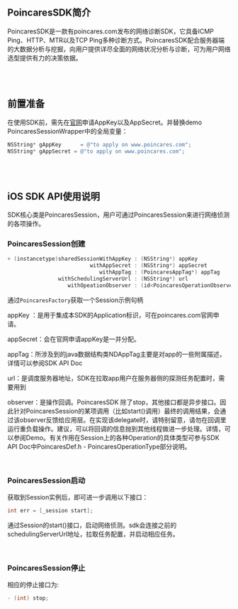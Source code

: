 ## PoincaresSDK简介

PoincaresSDK是一款有poincares.com发布的网络诊断SDK，它具备ICMP Ping、HTTP、MTR以及TCP Ping多种诊断方式。PoincaresSDK配合服务器端的大数据分析与挖掘，向用户提供详尽全面的网络状况分析与诊断，可为用户网络选型提供有力的决策依据。

<br /><br />

## 前置准备

在使用SDK前，需先在[官网](https://www.poincares.com)申请AppKey以及AppSecret。并替换demo PoincaresSessionWrapper中的全局变量：

```objective-c
NSString* gAppKey	   = @"to apply on www.poincares.com";
NSString* gAppSecret = @"to apply on www.poincares.com";
```

<br /><br />



## iOS SDK API使用说明

SDK核心类是PoincaresSession，用户可通过PoincaresSession来进行网络侦测的各项操作。

### PoincaresSession创建

```objective-c
+ (instancetype)sharedSessionWithAppKey : (NSString*) appKey
                          withAppSecret : (NSString*) appSecret
                             withAppTag : (PoincaresAppTag*) appTag
                withSchedulingServerUrl : (NSString*) url
                   withOpeationObserver : (id<PoincaresOperationObserver>) observer;
```

通过`PoincaresFactory`获取一个Session示例句柄

appKey ：是用于集成本SDK的Application标识，可在poincares.com官网申请。

appSecret：会在官网申请appKey是一并分配。

appTag：所涉及到的java数据结构类NDAppTag主要是对app的一些附属描述，详情可以参阅SDK API Doc

url：是调度服务器地址，SDK在拉取app用户在服务器侧的探测任务配置时，需要用到

observer：是操作回调。PoincaresSDK 除了stop，其他接口都是异步接口。因此针对PoincaresSession的某项调用（比如start()调用）最终的调用结果，会通过该observer反馈给应用层。在实现该delegate时，请特别留意，请勿在回调里运行重负载操作。建议，可以将回调的信息抛到其他线程做进一步处理。详情，可以参阅Demo。有关作用在Session上的各种Operation的具体类型可参与SDK API Doc中PoincaresDef.h - PoincaresOperationType部分说明。

<br />

### PoincaresSession启动

获取到Session实例后，即可进一步调用以下接口：

```objective-c
int err = [_session start];
```

通过Session的start()接口，启动网络侦测。sdk会连接之前的schedulingServerUrl地址，拉取任务配置，并启动相应任务。

<br />

### PoincaresSession停止

相应的停止接口为:

```objective-c
- (int) stop;
```

<br />